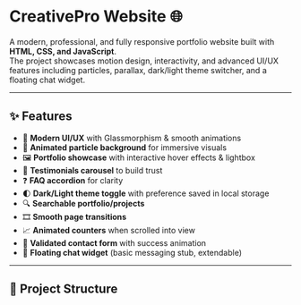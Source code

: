 # CreativePro Website 🌐  

A modern, professional, and fully responsive portfolio website built with **HTML, CSS, and JavaScript**.  
The project showcases motion design, interactivity, and advanced UI/UX features including particles, parallax, dark/light theme switcher, and a floating chat widget.  

---

## ✨ Features  

- 🎨 **Modern UI/UX** with Glassmorphism & smooth animations  
- 🌌 **Animated particle background** for immersive visuals  
- 🖼️ **Portfolio showcase** with interactive hover effects & lightbox  
- 💬 **Testimonials carousel** to build trust  
- ❓ **FAQ accordion** for clarity  
- 🌓 **Dark/Light theme toggle** with preference saved in local storage  
- 🔍 **Searchable portfolio/projects**  
- 🎞️ **Smooth page transitions**  
- 📈 **Animated counters** when scrolled into view  
- 📨 **Validated contact form** with success animation  
- 🤖 **Floating chat widget** (basic messaging stub, extendable)  

---

## 📂 Project Structure  

